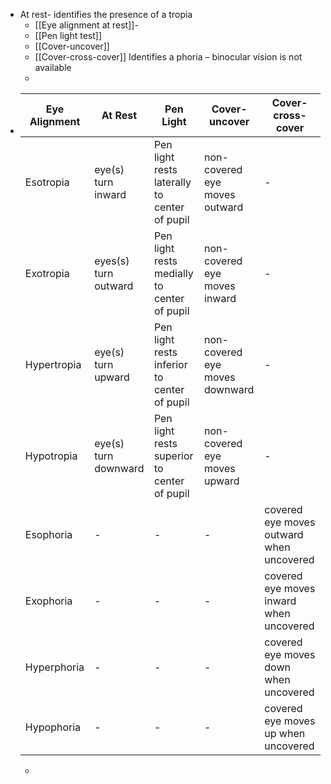 - At rest- identifies the presence of a tropia
	- [[Eye alignment at rest]]-
	- [[Pen light test]]
	- [[Cover-uncover]]
	- [[Cover-cross-cover]] Identifies a phoria – binocular vision is not available
	-
- |Eye Alignment     | At Rest | Pen Light | Cover-uncover | Cover-cross-cover |
  | ---------------- | ----------- | --------|  --------| ---------| 
  | Esotropia     | eye(s) turn inward   |  Pen light rests laterally to center of pupil | non-covered eye moves outward | -| 
  | Exotropia  | eyes(s) turn outward   | Pen light rests medially to center of pupil |non-covered eye moves inward | -| 
  | Hypertropia | eye(s) turn upward   | Pen light rests inferior to center of pupil |non-covered eye moves downward | - | 
  |Hypotropia | eye(s) turn downward   | Pen light rests superior to center of pupil | non-covered eye moves upward | -| 
  | Esophoria     | - | -|  -| covered eye moves outward when uncovered |
  | Exophoria  | -   | -|  -| covered eye moves inward when uncovered |
  | Hyperphoria| -   | - | -|  covered eye moves down when uncovered |
  |Hypophoria| -  | -|  -| covered eye moves up when uncovered |
	-